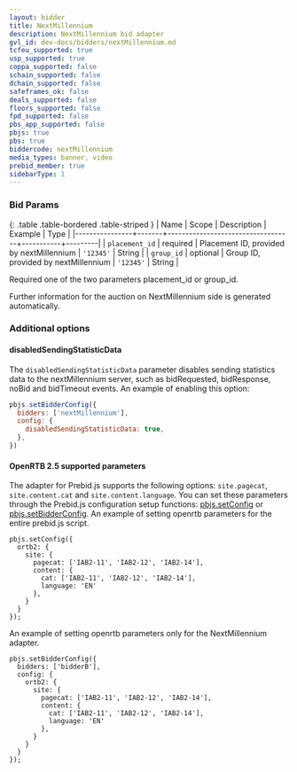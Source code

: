 ```yaml
---
layout: bidder
title: NextMillennium
description: NextMillennium bid adapter
gvl_id: dev-docs/bidders/nextMillennium.md
tcfeu_supported: true
usp_supported: true
coppa_supported: false
schain_supported: false
dchain_supported: false
safeframes_ok: false
deals_supported: false
floors_supported: false
fpd_supported: false
pbs_app_supported: false
pbjs: true
pbs: true
biddercode: nextMillennium
media_types: banner, video
prebid_member: true
sidebarType: 1
---
```


### Bid Params

{: .table .table-bordered .table-striped }
| Name           | Scope | Description                              | Example   | Type    |
|----------------+-------+-----------------------------------+-----------+---------|
| `placement_id` | required | Placement ID, provided by nextMillennium | `'12345'` | String  |
| `group_id`     | optional | Group ID, provided by nextMillennium     | `'12345'` | String  |

Required one of the two parameters placement_id or group_id.

Further information for the auction on NextMillennium side is generated automatically.

### Additional options

#### disabledSendingStatisticData

The `disabledSendingStatisticData` parameter disables sending statistics data to the nextMillennium server, such as bidRequested, bidResponse, noBid and bidTimeout events.
An example of enabling this option:  

```javascript
pbjs.setBidderConfig({
  bidders: ['nextMillennium'],
  config: {
    disabledSendingStatisticData: true,
  },
})
```

#### OpenRTB 2.5 supported parameters

The adapter for Prebid.js supports the following options: `site.pagecat`, `site.content.cat` and `site.content.language`. You can set these parameters through the Prebid.js configuration setup functions: [pbjs.setConfig](https://docs.prebid.org/dev-docs/publisher-api-reference/setConfig.html) or [pbjs.setBidderConfig](https://docs.prebid.org/dev-docs/publisher-api-reference/setBidderConfig.html).
An example of setting openrtb parameters for the entire prebid.js script.

```
pbjs.setConfig({
  ortb2: {
    site: {
      pagecat: ['IAB2-11', 'IAB2-12', 'IAB2-14'],
      content: {
        cat: ['IAB2-11', 'IAB2-12', 'IAB2-14'],
        language: 'EN'
      },
    }
  }
});
```

An example of setting openrtb parameters only for the NextMillennium adapter.

```
pbjs.setBidderConfig({
  bidders: ['bidderB'],
  config: {
    ortb2: {
      site: {
        pagecat: ['IAB2-11', 'IAB2-12', 'IAB2-14'],
        content: {
          cat: ['IAB2-11', 'IAB2-12', 'IAB2-14'],
          language: 'EN'
        },
      }
    }
  }
});
```
